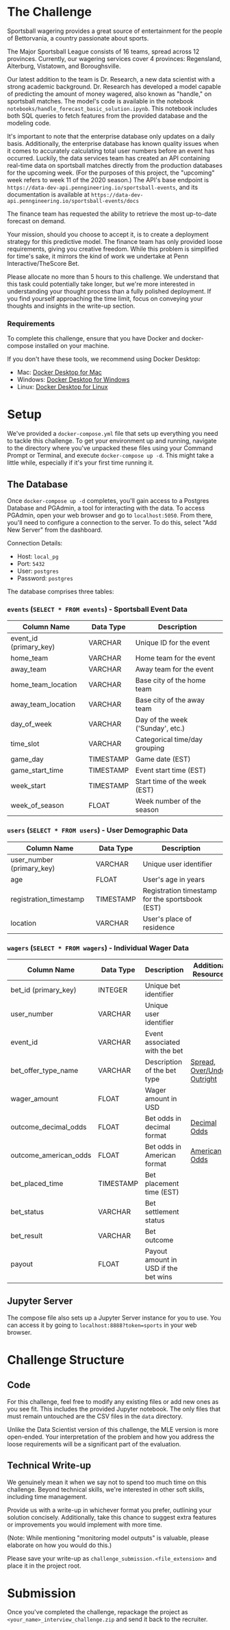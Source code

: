 # The Challenge

Sportsball wagering provides a great source of entertainment for the people of Bettorvania, a country passionate about sports.

The Major Sportsball League consists of 16 teams, spread across 12 provinces. Currently, our wagering services cover 4 provinces: Regensland, Alterburg, Vistatown, and Boroughsville.

Our latest addition to the team is Dr. Research, a new data scientist with a strong academic background. Dr. Research has developed a model capable of predicting the amount of money wagered, also known as "handle," on sportsball matches. The model's code is available in the notebook `notebooks/handle_forecast_basic_solution.ipynb`. This notebook includes both SQL queries to fetch features from the provided database and the modeling code.

It's important to note that the enterprise database only updates on a daily basis. Additionally, the enterprise database has known quality issues when it comes to accurately calculating total user numbers before an event has occurred. Luckily, the data services team has created an API containing real-time data on sportsball matches directly from the production databases for the upcoming week. (For the purposes of this project, the "upcoming" week refers to week 11 of the 2020 season.) The API's base endpoint is `https://data-dev-api.penngineering.io/sportsball-events`, and its documentation is available at `https://data-dev-api.penngineering.io/sportsball-events/docs`

The finance team has requested the ability to retrieve the most up-to-date forecast on demand.

Your mission, should you choose to accept it, is to create a deployment strategy for this predictive model. The finance team has only provided loose requirements, giving you creative freedom. While this problem is simplified for time's sake, it mirrors the kind of work we undertake at Penn Interactive/TheScore Bet.

Please allocate no more than 5 hours to this challenge. We understand that this task could potentially take longer, but we're more interested in understanding your thought process than a fully polished deployment. If you find yourself approaching the time limit, focus on conveying your thoughts and insights in the write-up section.

### Requirements

To complete this challenge, ensure that you have Docker and docker-compose installed on your machine.

If you don't have these tools, we recommend using Docker Desktop:

* Mac: [Docker Desktop for Mac](https://docs.docker.com/desktop/install/mac-install/)
* Windows: [Docker Desktop for Windows](https://docs.docker.com/desktop/install/windows-install/)
* Linux: [Docker Desktop for Linux](https://docs.docker.com/desktop/install/linux-install/)

# Setup

We've provided a `docker-compose.yml` file that sets up everything you need to tackle this challenge. To get your environment up and running, navigate to the directory where you've unpacked these files using your Command Prompt or Terminal, and execute `docker-compose up -d`. This might take a little while, especially if it's your first time running it.

## The Database

Once `docker-compose up -d` completes, you'll gain access to a Postgres Database and PGAdmin, a tool for interacting with the data. To access PGAdmin, open your web browser and go to `localhost:5050`. From there, you'll need to configure a connection to the server. To do this, select "Add New Server" from the dashboard.

Connection Details:

* Host: `local_pg`
* Port: `5432`
* User: `postgres`
* Password: `postgres`

The database comprises three tables:

### `events` (`SELECT * FROM events`) - Sportsball Event Data

| Column Name            | Data Type | Description                            |
|------------------------|-----------|----------------------------------------|
| event_id (primary_key) | VARCHAR   | Unique ID for the event                |
| home_team              | VARCHAR   | Home team for the event                |
| away_team              | VARCHAR   | Away team for the event                |
| home_team_location     | VARCHAR   | Base city of the home team             |
| away_team_location     | VARCHAR   | Base city of the away team             |
| day_of_week            | VARCHAR   | Day of the week ('Sunday', etc.)       |
| time_slot              | VARCHAR   | Categorical time/day grouping          |
| game_day               | TIMESTAMP | Game date (EST)                        |
| game_start_time        | TIMESTAMP | Event start time (EST)                 |
| week_start             | TIMESTAMP | Start time of the week (EST)           |
| week_of_season         | FLOAT     | Week number of the season              |

### `users` (`SELECT * FROM users`) - User Demographic Data

| Column Name               | Data Type | Description                                      |
|---------------------------|-----------|--------------------------------------------------|
| user_number (primary_key) | VARCHAR   | Unique user identifier                           |
| age                       | FLOAT     | User's age in years                              |
| registration_timestamp    | TIMESTAMP | Registration timestamp for the sportsbook (EST) |
| location                  | VARCHAR   | User's place of residence                        |

### `wagers` (`SELECT * FROM wagers`) - Individual Wager Data

| Column Name           | Data Type | Description                             | Additional Resources                                                                                                           |
|-----------------------|-----------|-----------------------------------------|--------------------------------------------------------------------------------------------------------------------------------|
| bet_id (primary_key)  | INTEGER   | Unique bet identifier                   |                                                                                                                                |
| user_number           | VARCHAR   | Unique user identifier                  |                                                                                                                                |
| event_id              | VARCHAR   | Event associated with the bet            |                                                                                                                                |
| bet_offer_type_name   | VARCHAR   | Description of the bet type             | [Spread](https://www.actionnetwork.com/education/point-spread), [Over/Under](https://www.actionnetwork.com/education/over-under-total), [Outright](https://www.actionnetwork.com/education/moneyline) |
| wager_amount          | FLOAT     | Wager amount in USD                     |                                                                                                                                |
| outcome_decimal_odds  | FLOAT     | Bet odds in decimal format              | [Decimal Odds](https://www.actionnetwork.com/education/decimal-odds)                                                         |
| outcome_american_odds | FLOAT     | Bet odds in American format             | [American Odds](https://www.actionnetwork.com/education/american-odds#Read)                                                 |
| bet_placed_time       | TIMESTAMP | Bet placement time (EST)                |                                                                                                                                |
| bet_status            | VARCHAR   | Bet settlement status                   |                                                                                                                                |
| bet_result            | VARCHAR   | Bet outcome                             |                                                                                                                                |
| payout                | FLOAT     | Payout amount in USD if the bet wins    |                                                                                                                                |

## Jupyter Server

The compose file also sets up a Jupyter Server instance for you to use.
You can access it by going to `localhost:8888?token=sports` in your web browser.

# Challenge Structure

## Code

For this challenge, feel free to modify any existing files or add new ones as you see fit. This includes the provided Jupyter notebook. The only files that must remain untouched are the CSV files in the `data` directory.

Unlike the Data Scientist version of this challenge, the MLE version is more open-ended. Your interpretation of the problem and how you address the loose requirements will be a significant part of the evaluation.

## Technical Write-up

We genuinely mean it when we say not to spend too much time on this challenge. Beyond technical skills, we're interested in other soft skills, including time management.

Provide us with a write-up in whichever format you prefer, outlining your solution concisely. Additionally, take this chance to suggest extra features or improvements you would implement with more time.

(Note: While mentioning "monitoring model outputs" is valuable, please elaborate on how you would do this.)

Please save your write-up as `challenge_submission.<file_extension>` and place it in the project root.

# Submission

Once you've completed the challenge, repackage the project as `<your_name>_interview_challenge.zip` and send it back to the recruiter.
